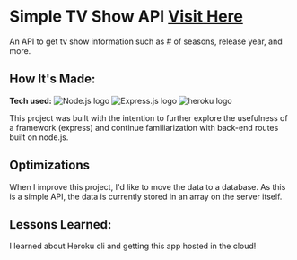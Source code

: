 # Simple TV Show API <a href="https://tv-show-api-100devs.herokuapp.com/">Visit Here</a>

An API to get tv show information such as # of seasons, release year, and more.

## How It's Made:

**Tech used:** <img src="https://img.shields.io/badge/Node.js-43853D?style=for-the-badge&logo=node.js&logoColor=white" alt="Node.js logo"> <img src="https://img.shields.io/badge/Express.js-404D59?style=for-the-badge" alt="Express.js logo"> <img src="https://img.shields.io/badge/Heroku-430098?style=for-the-badge&logo=heroku&logoColor=white" alt="heroku logo">

This project was built with the intention to further explore the usefulness of a framework (express) and continue familiarization with back-end routes built on node.js.

## Optimizations

When I improve this project, I'd like to move the data to a database. As this is a simple API, the data is currently stored in an array on the server itself.
## Lessons Learned:

I learned about Heroku cli and getting this app hosted in the cloud!
